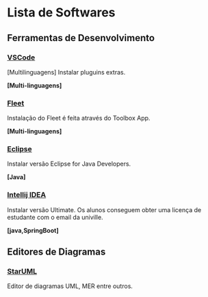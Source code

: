 # Lista de Softwares


## Ferramentas de Desenvolvimento

### [VSCode](https://code.visualstudio.com/)
[Multilinguagens] Instalar pluguins extras. 

**[Multi-linguagens]**

### [Fleet](https://www.jetbrains.com/fleet/)
Instalação do Fleet é feita através do Toolbox App. 

**[Multi-linguagens]**

### [Eclipse](https://www.eclipse.org/downloads/)
Instalar versão Eclipse for Java Developers. 

**[Java]**

### [Intellij IDEA](https://www.jetbrains.com/idea/) 
Instalar versão Ultimate. Os alunos conseguem obter uma licença de estudante com o email da univille. 

**[java,SpringBoot]**

## Editores de Diagramas

### [StarUML](https://staruml.io/)
Editor de diagramas UML, MER entre outros.
